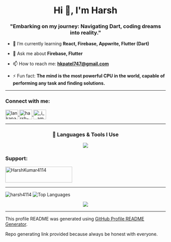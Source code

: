 <h1 align="center">Hi 👋, I'm Harsh</h1>
<h3 align="center">"Embarking on my journey: Navigating Dart, coding dreams into reality."</h3>

- 🌱 I’m currently learning **React, Firebase, Appwrite, Flutter (Dart)**

- 💬 Ask me about **Firebase, Flutter**

- 📫 How to reach me: **hkpatel747@gmail.com**

- ⚡ Fun fact: **The mind is the most powerful CPU in the world, capable of performing any task and finding solutions.**
---
<h3 align="left">Connect with me:</h3>
<p align="left">
  <a href="https://twitter.com/lankapati_4114" target="blank">
    <img align="center" src="https://raw.githubusercontent.com/rahuldkjain/github-profile-readme-generator/master/src/images/icons/Social/twitter.svg" alt="lankapati_4114" height="30" width="40" />
  </a>
  <a href="https://linkedin.com/in/harsh-kumar" target="blank">
    <img align="center" src="https://raw.githubusercontent.com/rahuldkjain/github-profile-readme-generator/master/src/images/icons/Social/linked-in-alt.svg" alt="harsh-kumar" height="30" width="40" />
  </a>
  <a href="https://instagram.com/_i_._am._" target="blank">
    <img align="center" src="https://raw.githubusercontent.com/rahuldkjain/github-profile-readme-generator/master/src/images/icons/Social/instagram.svg" alt="_i_._am._" height="30" width="40" />
  </a>
</p>

---
<h3 align="center">🚀 Languages & Tools I Use</h3>
<p align="center"> 
  <img src="https://skillicons.dev/icons?i=flutter,dart,firebase,js,html,css,react,java,python,mysql,git,github,vscode" />
</p>

<h3 align="left">Support:</h3>
<p>
  <a href="https://www.buymeacoffee.com/HarshKumar4114">
    <img src="https://cdn.buymeacoffee.com/buttons/v2/default-yellow.png" height="50" width="210" alt="HarshKumar4114" />
  </a>
</p>

---
<p >
  <img src="https://github-readme-stats.vercel.app/api?username=harsh4114&show_icons=true&locale=en&theme=radical" alt="harsh4114" />
  <img src="https://github-readme-stats.vercel.app/api/top-langs/?username=harsh4114&layout=compact&theme=onedark" alt="Top Languages" />
</p>
<p align="center">
  <img src="https://github-readme-activity-graph.vercel.app/graph?username=harsh4114&theme=react-dark&hide_border=true&area=true" />
</p>

--- 
<p align="left">This profile README was generated using <a href="https://rahuldkjain.github.io/gh-profile-readme-generator/" target="_blank">GitHub Profile README Generator</a>.</p>
<p align="left">Repo generating link provided because always be honest with everyone.</p>
